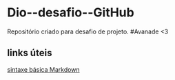 # Dio--desafio--GitHub
Repositório criado para desafio de projeto. #Avanade <3

## links úteis
[sintaxe básica Markdown]()
